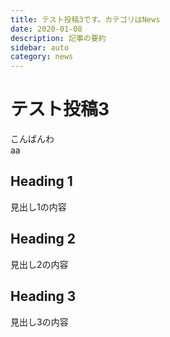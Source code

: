 ```yaml
---
title: テスト投稿3です。カテゴリはNews
date: 2020-01-08
description: 記事の要約
sidebar: auto
category: news
---
```

# テスト投稿3
こんばんわ  
aa

## Heading 1

見出し1の内容

## Heading 2

見出し2の内容

## Heading 3

見出し3の内容